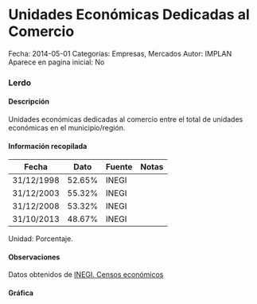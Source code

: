 Unidades Económicas Dedicadas al Comercio
=====

Fecha: 2014-05-01
Categorías: Empresas, Mercados
Autor: IMPLAN
Aparece en pagina inicial: No

### Lerdo

#### Descripción

Unidades económicas dedicadas al comercio entre el total de unidades económicas en el municipio/región.

<!-- break -->

#### Información recopilada

<table class="table table-hover table-bordered matriz">
  <thead>
    <tr><th>Fecha</th><th>Dato</th><th>Fuente</th><th>Notas</th></tr>
  </thead>
  <tbody>
    <tr><td class="centrado">31/12/1998</td><td class="derecha">52.65%</td><td>INEGI</td><td></td></tr>
    <tr><td class="centrado">31/12/2003</td><td class="derecha">55.32%</td><td>INEGI</td><td></td></tr>
    <tr><td class="centrado">31/12/2008</td><td class="derecha">53.32%</td><td>INEGI</td><td></td></tr>
    <tr><td class="centrado">31/10/2013</td><td class="derecha">48.67%</td><td>INEGI</td><td></td></tr>
  </tbody>
</table>

Unidad: Porcentaje.

#### Observaciones

Datos obtenidos de [INEGI. Censos económicos](http://www3.inegi.org.mx/sistemas/saic/)

#### Gráfica

<div id="Morriscozxttfx" class="grafica"></div>
  <script>
  new Morris.Line({
    element: 'Morriscozxttfx',
    data: [
      { fecha: '1998-12-31', dato: 52.6500 },
      { fecha: '2003-12-31', dato: 55.3200 },
      { fecha: '2008-12-31', dato: 53.3200 },
      { fecha: '2013-10-31', dato: 48.6700 }
    ],
    xkey: 'fecha',
    ykeys: ['dato'],
    labels: ['Dato'],
    lineColors: ['#FF5B02'],
    xLabelFormat: function(d) {
      return d.getDate()+'/'+(d.getMonth()+1)+'/'+d.getFullYear();
    },
    dateFormat: function (ts) {
      var d = new Date(ts);
      return d.getDate() + '/' + (d.getMonth() + 1) + '/' + d.getFullYear();
    }
  });
  </script>
